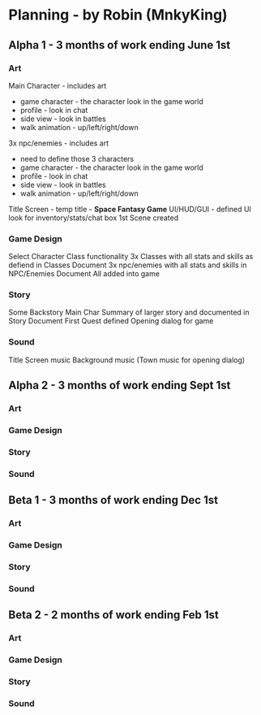 # Planning - by Robin (MnkyKing)

## Alpha 1 - 3 months of work ending June 1st

### Art
Main Character - includes art
- game character - the character look in the game world
- profile - look in chat 
- side view - look in battles
- walk animation - up/left/right/down

3x npc/enemies - includes art
- need to define those 3 characters
- game character - the character look in the game world
- profile - look in chat 
- side view - look in battles
- walk animation - up/left/right/down

Title Screen - temp title - **Space Fantasy Game**
UI/HUD/GUI - defined UI look for inventory/stats/chat box
1st Scene created

### Game Design
Select Character Class functionality
3x Classes with all stats and skills as defiend in Classes Document 
3x npc/enemies with all stats and skills in NPC/Enemies Document
All added into game

### Story
Some Backstory Main Char
Summary of larger story and documented in Story Document
First Quest defined
Opening dialog for game

### Sound
Title Screen music
Background music (Town music for opening dialog)


## Alpha 2 - 3 months of work ending Sept 1st
### Art
### Game Design
### Story
### Sound

## Beta 1 - 3 months of work ending Dec 1st
### Art
### Game Design
### Story
### Sound

## Beta 2 - 2 months of work ending Feb 1st
### Art
### Game Design
### Story
### Sound

